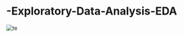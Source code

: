 # -Exploratory-Data-Analysis-EDA

![te](https://user-images.githubusercontent.com/103982094/226425656-15c5b07e-827c-4765-a812-40c743bda603.jpg)
